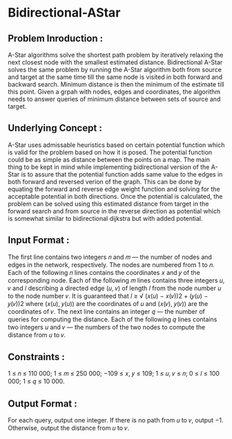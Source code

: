 # Bidirectional-AStar

## Problem Inroduction :
A-Star algorithms solve the shortest path problem by iteratively relaxing the next closest node with the smallest estimated distance. Bidirectional A-Star solves the same problem by running the A-Star algorithm both from source and target at the same time till the same node is visited in both forward and backward search. Minimum distance is then the minimum of the estimate till this point. Given a grpah with nodes, edges and coordinates, the algorithm needs to answer queries of minimum distance between sets of source and target.

## Underlying Concept :
A-Star uses admissable heuristics based on certain potential function which is valid for the problem based on how it is posed. The potential function could be as simple as distance between the points on a map. The main thing to be kept in mind while implementing bidirectional version of the A-Star is to assure that the potential function adds same value to the edges in both forward and reversed verion of the graph. This can be done by equating the forward and reverse edge weight function and solving for the acceptable potential in both directions. Once the potential is calculated, the problem can be solved using this estimated distance from target in the forward search and from source in the reverse direction as potential which is somewhat similar to bidirectional dijkstra but with added potential.

## Input Format : 
The first line contains two integers 𝑛 and 𝑚 — the number of nodes and edges in the
network, respectively. The nodes are numbered from 1 to 𝑛. Each of the following 𝑛 lines contains the
coordinates 𝑥 and 𝑦 of the corresponding node. Each of the following 𝑚 lines contains three integers
𝑢, 𝑣 and 𝑙 describing a directed edge (𝑢, 𝑣) of length 𝑙 from the node number 𝑢 to the node number 𝑣.
It is guaranteed that 𝑙 ≥ √︀ (𝑥(𝑢) − 𝑥(𝑣))2 + (𝑦(𝑢) − 𝑦(𝑣))2 where (𝑥(𝑢), 𝑦(𝑢)) are the coordinates of 𝑢
and (𝑥(𝑣), 𝑦(𝑣)) are the coordinates of 𝑣. The next line contains an integer 𝑞 — the number of queries
for computing the distance. Each of the following 𝑞 lines contains two integers 𝑢 and 𝑣 — the numbers
of the two nodes to compute the distance from 𝑢 to 𝑣.

## Constraints : 
1 ≤ 𝑛 ≤ 110 000; 1 ≤ 𝑚 ≤ 250 000; −109 ≤ 𝑥, 𝑦 ≤ 109; 1 ≤ 𝑢, 𝑣 ≤ 𝑛; 0 ≤ 𝑙 ≤ 100 000; 1 ≤ 𝑞 ≤ 10 000.

## Output Format :
For each query, output one integer. If there is no path from 𝑢 to 𝑣, output −1. Otherwise,
output the distance from 𝑢 to 𝑣.
